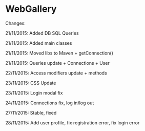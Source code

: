 # WebGallery

Changes:

21/11/2015: Added DB SQL Queries

21/11/2015: Added main classes

21/11/2015: Moved libs to Maven + getConnection()

21/11/2015: Queries update + Connections + User

22/11/2015: Access modifiers update + methods

23/11/2015: CSS Update

23/11/2015: Login modal fix

24/11/2015: Connections fix, log in/log out

27/11/2015: Stable, fixed


28/11/2015: Add user profile, fix registration error, fix login error